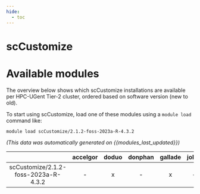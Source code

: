 ```yaml
---
hide:
  - toc
---
```


scCustomize
===========

# Available modules


The overview below shows which scCustomize installations are available per HPC-UGent Tier-2 cluster, ordered based on software version (new to old).

To start using scCustomize, load one of these modules using a `module load` command like:

```shell
module load scCustomize/2.1.2-foss-2023a-R-4.3.2
```

*(This data was automatically generated on {{modules_last_updated}})*  

| |accelgor|doduo|donphan|gallade|joltik|shinx|
| :---: | :---: | :---: | :---: | :---: | :---: | :---: |
|scCustomize/2.1.2-foss-2023a-R-4.3.2|-|x|-|x|-|-|

